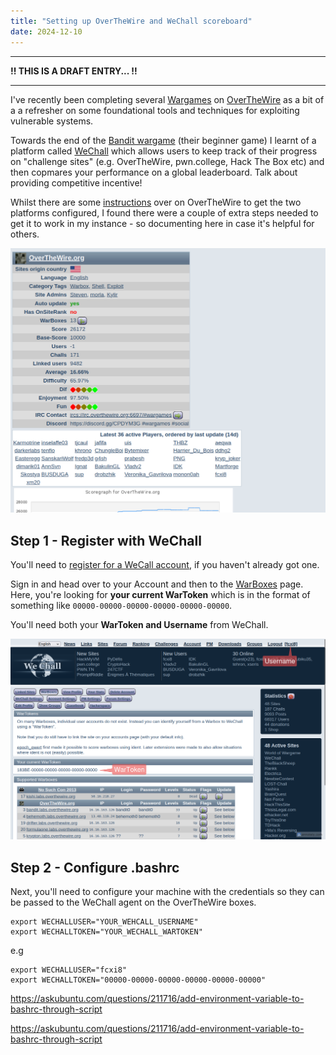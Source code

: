 ```yaml
---
title: "Setting up OverTheWire and WeChall scoreboard"
date: 2024-12-10
---
```


---

**!! THIS IS A DRAFT ENTRY... !!**

---

I've recently been completing several [Wargames](https://en.wikipedia.org/wiki/Wargame_(hacking)) on [OverTheWire](https://overthewire.org/wargames/) as a bit of a a refresher on some foundational tools and techniques for exploiting vulnerable systems. 

Towards the end of the [Bandit wargame](https://overthewire.org/wargames/bandit/) (their beginner game) I learnt of a platform called [WeChall](https://www.wechall.net) which allows users to keep track of their progress on "challenge sites" (e.g. OverTheWire, pwn.college, Hack The Box etc) and then copmares your performance on a global leaderboard. Talk about providing competitive incentive!

Whilst there are some [instructions](https://overthewire.org/information/wechall.html) over on OverTheWire to get the two platforms configured, I found there were a couple of extra steps needed to get it to work in my instance - so documenting here in case it's helpful for others.

![OverTheWire profile on WeChall](/assets/images/overthewire-on-wechall.png)

## Step 1 - Register with WeChall
You'll need to [register for a WeCall account](https://www.wechall.net/register), if you haven't already got one.

Sign in and head over to your Account and then to the [WarBoxes](https://www.wechall.net/warboxes) page. Here, you're looking for **your current WarToken** which is in the format of something like `00000-00000-00000-00000-00000-00000`.

You'll need both your **WarToken and Username** from WeChall.

![Your WarToken on WeChall](/assets/images/warboxes.png)

## Step 2 - Configure .bashrc
Next, you'll need to configure your machine with the credentials so they can be passed to the WeChall agent on the OverTheWire boxes.

```
export WECHALLUSER="YOUR_WEHCALL_USERNAME"
export WECHALLTOKEN="YOUR_WECHALL_WARTOKEN"
```

e.g

```
export WECHALLUSER="fcxi8"
export WECHALLTOKEN="00000-00000-00000-00000-00000-00000"
```


https://askubuntu.com/questions/211716/add-environment-variable-to-bashrc-through-script

https://askubuntu.com/questions/211716/add-environment-variable-to-bashrc-through-script